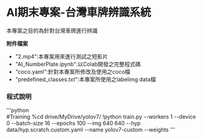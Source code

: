 # AI期末專案-台灣車牌辨識系統  
本專案之目的為針對台灣車牌進行辨識  

**附件檔案**  
* "2.mp4":本專案用來進行測試之短影片  
* "AI_NumberPlate.ipynb":以Colab開發之完整程式碼  
* "coco.yaml":針對本專案所修改及使用之coco檔  
* "predefined_classes.txt":本專案所使用之labelimg data檔  

### 程式說明
'''python  
#Training
%cd drive/MyDrive/yolov7/
!python train.py --workers 1 --device 0 --batch-size 16 --epochs 100 --img 640 640 --hyp data/hyp.scratch.custom.yaml --name yolov7-custom --weights 
'''  
